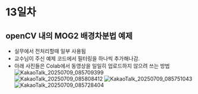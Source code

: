 # 13일차

## openCV 내의 MOG2 배경차분법 예제
- 실무에서 전처리할때 일부 사용됨
- 교수님이 주신 예제 코드에서 필터링을 하나씩 추가해나감.
- 아래 사진들은 Colab에서 동영상을 일일히 업로드하지 않으려 쓰는 방법
![KakaoTalk_20250709_085709399](https://github.com/user-attachments/assets/f92eb082-8fbc-4135-8a66-f0045d5063df)
![KakaoTalk_20250709_085808412](https://github.com/user-attachments/assets/6e5c5a55-e79a-4092-819a-6492445a0498)
![KakaoTalk_20250709_085751043](https://github.com/user-attachments/assets/9e196505-67c4-4cee-b610-44af5918df5b)
![KakaoTalk_20250709_085728404](https://github.com/user-attachments/assets/503c3f6c-a3b3-45bc-ada6-e7e7b998e57a)
